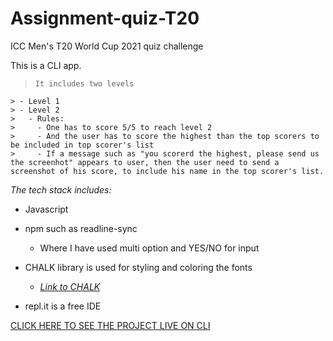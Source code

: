 # Assignment-quiz-T20
 ICC Men's T20 World Cup 2021 quiz challenge

This is a CLI app. 

>     It includes two levels
    > - Level 1
    > - Level 2
    >   - Rules:
    >     - One has to score 5/5 to reach level 2
    >     - And the user has to score the highest than the top scorers to be included in top scorer's list
    >     - If a message such as "you scorerd the highest, please send us the screenhot" appears to user, then the user need to send a screenshot of his score, to include his name in the top scorer's list.

*The tech stack includes:*

- Javascript
- npm such as readline-sync
    - Where I have used multi option and YES/NO for input
- CHALK library is used for styling and coloring the fonts

    - *[Link to CHALK](https://www.npmjs.com/package/chalk)*

- repl.it is a free IDE

[CLICK HERE TO SEE THE PROJECT LIVE ON CLI](https://replit.com/@SUSHMA25/Assignment-QuizT20?embed=1)
